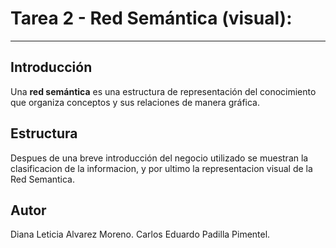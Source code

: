 # Tarea 2 - Red Semántica (visual): 
---
## Introducción

Una **red semántica** es una estructura de representación del conocimiento que organiza conceptos y sus relaciones de manera gráfica. 

## Estructura

Despues de una breve introducción del negocio utilizado se muestran la clasificacion de la informacion, y por ultimo la representacion visual de la Red Semantica.

## Autor
Diana Leticia Alvarez Moreno.
Carlos Eduardo Padilla Pimentel.


 
